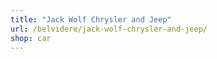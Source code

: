 ```yaml
---
title: "Jack Wolf Chrysler and Jeep"
url: /belvidere/jack-wolf-chrysler-and-jeep/
shop: car
---
```

